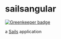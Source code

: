 # sailsangular

[![Greenkeeper badge](https://badges.greenkeeper.io/andreymaznyak/sailsangular.svg)](https://greenkeeper.io/)

a [Sails](http://sailsjs.org) application
